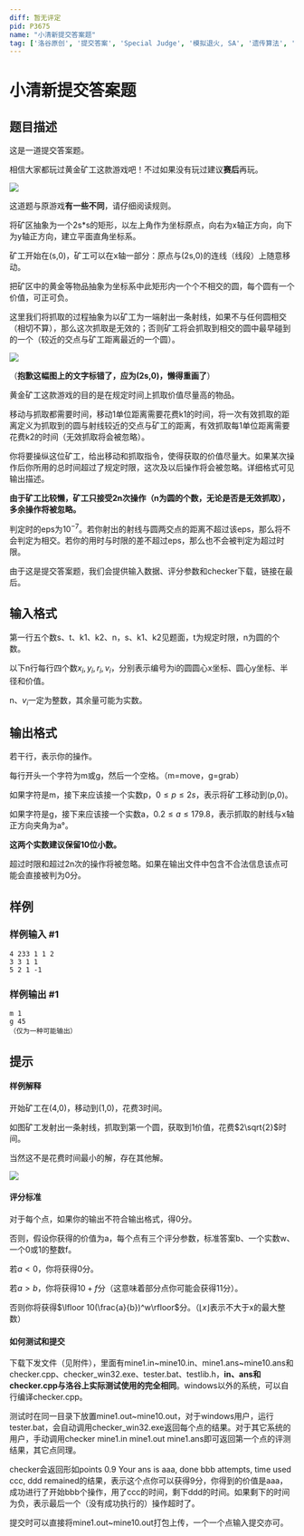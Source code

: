 ```yaml
---
diff: 暂无评定
pid: P3675
name: "小清新提交答案题"
tag: ['洛谷原创', '提交答案', 'Special Judge', '模拟退火, SA', '遗传算法', '背包', '洛谷月赛']
---
```

# 小清新提交答案题
## 题目描述

这是一道提交答案题。


相信大家都玩过黄金矿工这款游戏吧！不过如果没有玩过建议**赛后**再玩。



 ![](https://cdn.luogu.com.cn/upload/pic/4469.png) 

这道题与原游戏**有一些不同**，请仔细阅读规则。


将矿区抽象为一个2s\*s的矩形，以左上角作为坐标原点，向右为x轴正方向，向下为y轴正方向，建立平面直角坐标系。


矿工开始在(s,0)，矿工可以在x轴一部分：原点与(2s,0)的连线（线段）上随意移动。


把矿区中的黄金等物品抽象为坐标系中此矩形内一个个不相交的圆，每个圆有一个价值，可正可负。


这里我们将抓取的过程抽象为以矿工为一端射出一条射线，如果不与任何圆相交（相切不算），那么这次抓取是无效的；否则矿工将会抓取到相交的圆中最早碰到的一个（较近的交点与矿工距离最近的一个圆）。


 ![](https://cdn.luogu.com.cn/upload/pic/4470.png) 

（**抱歉这幅图上的文字标错了，应为(2s,0)，懒得重画了**）


黄金矿工这款游戏的目的是在规定时间上抓取价值尽量高的物品。


移动与抓取都需要时间，移动1单位距离需要花费k1的时间，将一次有效抓取的距离定义为抓取到的圆与射线较近的交点与矿工的距离，有效抓取每1单位距离需要花费k2的时间（无效抓取将会被忽略）。


你将要操纵这位矿工，给出移动和抓取指令，使得获取的价值尽量大。如果某次操作后你所用的总时间超过了规定时限，这次及以后操作将会被忽略。详细格式可见输出描述。


**由于矿工比较懒，矿工只接受2n次操作（n为圆的个数，无论是否是无效抓取），多余操作将被忽略。**


判定时的eps为$10^{-7}$。若你射出的射线与圆两交点的距离不超过该eps，那么将不会判定为相交。若你的用时与时限的差不超过eps，那么也不会被判定为超过时限。


由于这是提交答案题，我们会提供输入数据、评分参数和checker下载，链接在最后。

## 输入格式

第一行五个数s、t、k1、k2、n，s、k1、k2见题面，t为规定时限，n为圆的个数。


以下n行每行四个数$x_i,y_i,r_i,v_i$，分别表示编号为i的圆圆心x坐标、圆心y坐标、半径和价值。


n、$v_i$一定为整数，其余量可能为实数。

## 输出格式

若干行，表示你的操作。


每行开头一个字符为m或g，然后一个空格。（m=move，g=grab）


如果字符是m，接下来应该接一个实数p，$0 \leq p \leq 2s$，表示将矿工移动到(p,0)。


如果字符是g，接下来应该接一个实数a，$0.2 \leq a \leq 179.8$，表示抓取的射线与x轴正方向夹角为a°。


**这两个实数建议保留10位小数。**


超过时限和超过2n次的操作将被忽略。如果在输出文件中包含不合法信息该点可能会直接被判为0分。

## 样例

### 样例输入 #1
```
4 233 1 1 2
3 3 1 1
5 2 1 -1
```
### 样例输出 #1
```
m 1
g 45
（仅为一种可能输出）
```
## 提示

#### 样例解释


开始矿工在(4,0)，移动到(1,0)，花费3时间。


如图矿工发射出一条射线，抓取到第一个圆，获取到1价值，花费$2\sqrt{2}$时间。


当然这不是花费时间最小的解，存在其他解。



 ![](https://cdn.luogu.com.cn/upload/pic/4318.png) 

#### 评分标准


对于每个点，如果你的输出不符合输出格式，得0分。


否则，假设你获得的价值为a，每个点有三个评分参数，标准答案b、一个实数w、一个0或1的整数f。


若$a<0$，你将获得0分。


若$a>b$，你将获得$10+f$分（这意味着部分点你可能会获得11分）。


否则你将获得$\lfloor 10(\frac{a}{b})^w\rfloor$分。（$\lfloor x \rfloor$表示不大于x的最大整数）


#### 如何测试和提交


下载下发文件（见附件），里面有mine1.in~mine10.in、mine1.ans~mine10.ans和checker.cpp、checker\_win32.exe、tester.bat、testlib.h，**in、ans和checker.cpp与洛谷上实际测试使用的完全相同**。windows以外的系统，可以自行编译checker.cpp。


测试时在同一目录下放置mine1.out~mine10.out，对于windows用户，运行tester.bat，会自动调用checker\_win32.exe返回每个点的结果。对于其它系统的用户，手动调用checker mine1.in mine1.out mine1.ans即可返回第一个点的评测结果，其它点同理。


checker会返回形如points 0.9 Your ans is aaa, done bbb attempts, time used ccc, ddd remained的结果，表示这个点你可以获得9分，你得到的价值是aaa，成功进行了开始bbb个操作，用了ccc的时间，剩下ddd的时间。如果剩下的时间为负，表示最后一个（没有成功执行的）操作超时了。


提交时可以直接将mine1.out~mine10.out打包上传，一个一个点输入提交亦可。

